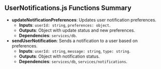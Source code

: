 ## UserNotifications.js Functions Summary
- **updateNotificationPreferences**: Updates user notification preferences.
  - **Inputs**: `userId: string`, `preferences: object`.
  - **Outputs**: Object with update status and new preferences.
  - **Dependencies**: `services/db`.
- **sendUserNotification**: Sends a notification to a user based on preferences.
  - **Inputs**: `userId: string`, `message: string`, `type: string`.
  - **Outputs**: Object with notification status.
  - **Dependencies**: `services/db`, `services/notifications`.